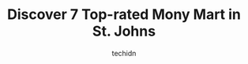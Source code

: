 ---
layout: ampstory
image: https://i0.wp.com/www.auto.or.id/wp-content/uploads/2023/06/money-mart-0-st-johns-1686325286.jpeg?resize=640,853
author: techidn
featured: false
description: St. Johns, Newfoundland and Labrador, Canada is a haven for Mony Mart enthusiasts, boasting an impressive array of 7 top-notch establishments. Whether youre a seasoned connoisseur or simpl
title: Discover 7 Top-rated Mony Mart in St. Johns
cover:
   title: Discover 7 Top-rated Mony Mart in St. Johns
   subtitle: AUTO.OR.ID
   background: https://www.auto.or.id/wp-content/uploads/2023/06/money-mart-0-st-johns-1686325286.jpeg

pages: 
 - layout: thirds
   top: <h1>#1 Dominion Blackmarsh Road</h1>
   bottom: "<p>Located in a prime location. Plenty of products and produces. Lot of fresh vegetables. Array of fresh sea food, fresh as well as frozen meat and meat products. All neatly</p>"
   background: https://www.auto.or.id/wp-content/uploads/2023/06/money-mart-1-st-johns-1686325287.jpeg
   backgroundblur: true
 - layout: thirds
   top: <h1>#2 Walmart Supercentre</h1>
   bottom: "<p>75 Kelsey Dr, St. Johns, NL A1B 0C7, Canada</p>"
   background: https://www.auto.or.id/wp-content/uploads/2023/06/money-mart-2-st-johns-1686325287.jpeg
   cta:
      link: https://www.auto.or.id/discover-7-top-rated-mony-mart-in-st-johns/
      text: Discover 7 Top-rated Mony Mart in St. Johns
 - layout: thirds
   top: <h1>#3 ToysRUs</h1>
   bottom: "<p>Woodgate Plz, 58 Kenmount Rd, St. Johns, NL A1B 1W2, Canada</p>"
   background: https://images.unsplash.com/photo-1639928204495-14caa69ed1b5?ixlib=rb-4.0.3&ixid=MnwxMjA3fDB8MHxwaG90by1wYWdlfHx8fGVufDB8fHx8&auto=format&fit=crop&w=640&h=853&q=80
   cta:
      link: https://www.auto.or.id/discover-7-top-rated-mony-mart-in-st-johns/
      text: Discover 7 Top-rated Mony Mart in St. Johns
 - layout: thirds
   top: <h1>#4 Taste East Inc.</h1>
   bottom: "<p>62 Allandale Rd, St. Johns, NL A1B 3A1, Canada</p>"
   background: https://images.unsplash.com/photo-1559384403-c23988dd4219?ixlib=rb-4.0.3&ixid=MnwxMjA3fDB8MHxwaG90by1wYWdlfHx8fGVufDB8fHx8&auto=format&fit=crop&w=640&h=853&q=80
   cta:
      link: https://www.auto.or.id/discover-7-top-rated-mony-mart-in-st-johns/
      text: Discover 7 Top-rated Mony Mart in St. Johns
 - layout: thirds
   top: <h1>#5 Long & McQuade Musical Instruments</h1>
   bottom: "<p>447 Kenmount Rd, St. Johns, NL A1B 3P9, Canada</p>"
   background: https://images.unsplash.com/photo-1630381797319-9bd529abd85a?ixlib=rb-4.0.3&ixid=MnwxMjA3fDB8MHxwaG90by1wYWdlfHx8fGVufDB8fHx8&auto=format&fit=crop&w=640&h=853&q=80
   cta:
      link: https://www.auto.or.id/discover-7-top-rated-mony-mart-in-st-johns/
      text: Discover 7 Top-rated Mony Mart in St. Johns
 - layout: thirds
   top: <h1>#6 Money Mart</h1>
   bottom: "<p>10756 Jasper Ave, Edmonton, AB T5J 2A7, Canada</p>"
   background: https://images.unsplash.com/photo-1596639410350-3b994b89e9b1?ixlib=rb-4.0.3&ixid=MnwxMjA3fDB8MHxwaG90by1wYWdlfHx8fGVufDB8fHx8&auto=format&fit=crop&w=640&h=853&q=80
   cta:
      link: https://www.auto.or.id/discover-7-top-rated-mony-mart-in-st-johns/
      text: Discover 7 Top-rated Mony Mart in St. Johns
 - layout: thirds
   top: <h1>#7 MJ Cash for Gold</h1>
   bottom: "<p>336 Freshwater Rd #3, St. Johns, NL A1B 1C2, Canada</p>"
   background: https://images.unsplash.com/photo-1608585813346-61d43d84de94?ixlib=rb-4.0.3&ixid=MnwxMjA3fDB8MHxwaG90by1wYWdlfHx8fGVufDB8fHx8&auto=format&fit=crop&w=640&h=853&q=80
   cta:
      link: https://www.auto.or.id/discover-7-top-rated-mony-mart-in-st-johns/
      text: Discover 7 Top-rated Mony Mart in St. Johns
 - layout: thirds
   middle: Continue reading...
   background: https://images.unsplash.com/photo-1551727324-355cda9f1884?ixlib=rb-4.0.3&ixid=MnwxMjA3fDB8MHxwaG90by1wYWdlfHx8fGVufDB8fHx8&auto=format&fit=crop&w=640&h=853&q=80
   cta:
      link: https://www.auto.or.id/discover-7-top-rated-mony-mart-in-st-johns/
      text: Discover 7 Top-rated Mony Mart in St. Johns

---